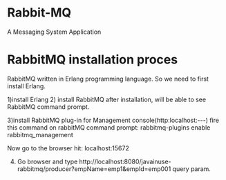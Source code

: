 # Rabbit-MQ
A Messaging System Application


RabbitMQ installation proces
=================================
RabbitMQ written in Erlang programming language. So we need to first install Erlang.

1)install Erlang
2) install RabbitMQ
      after installation, will be able to see RabbitMQ command prompt.
	  
3)install RabbitMQ plug-in for Management console(http:localhost:---)
   fire this command on rabbitMQ command prompt: rabbitmq-plugins enable rabbitmq_management

 Now go to the browser hit: localhost:15672
 
 
 4) Go browser and type  http://localhost:8080/javainuse-rabbitmq/producer?empName=emp1&empId=emp001  query param.
